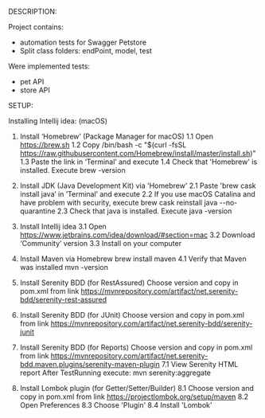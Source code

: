 DESCRIPTION:

Project contains:
- automation tests for Swagger Petstore
- Split class folders: endPoint, model, test

Were implemented tests:
- pet API
- store API

SETUP:

Installing Intellij idea: (macOS)

1. Install ‘Homebrew’ (Package Manager for macOS)
1.1 Open https://brew.sh
1.2 Copy /bin/bash -c "$(curl -fsSL https://raw.githubusercontent.com/Homebrew/install/master/install.sh)"
1.3 Paste the link in ‘Terminal’ and execute
1.4 Check that 'Homebrew' is installed. Execute brew -version

2. Install JDK (Java Development Kit) via 'Homebrew'
2.1 Paste 'brew cask install java’ in ’Terminal’ and execute
2.2 If you use macOS Catalina and have problem with security, execute brew cask reinstall java --no-quarantine
2.3 Check that java is installed. Execute java -version

3. Install Intellij idea
3.1 Open https://www.jetbrains.com/idea/download/#section=mac
3.2 Download ‘Community’ version
3.3 Install on your computer

4. Install Maven via Homebrew brew install maven
4.1 Verify that Maven was installed mvn -version

5. Install Serenity BDD (for RestAssured)
Choose version and copy in pom.xml from link
https://mvnrepository.com/artifact/net.serenity-bdd/serenity-rest-assured

6. Install Serenity BDD (for JUnit)
Choose version and copy in pom.xml from link
https://mvnrepository.com/artifact/net.serenity-bdd/serenity-junit

7. Install Serenity BDD (for Reports)
Choose version and copy in pom.xml from link
https://mvnrepository.com/artifact/net.serenity-bdd.maven.plugins/serenity-maven-plugin
7.1 View Serenity HTML report
After TestRunning execute:
    mvn serenity:aggregate
    
8. Install Lombok plugin (for Getter/Setter/Builder)
8.1 Choose version and copy in pom.xml from link
    https://projectlombok.org/setup/maven
8.2 Open Preferences
8.3 Choose 'Plugin'
8.4 Install 'Lombok'
